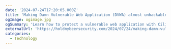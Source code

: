 ```yaml
---
date: '2024-07-24T17:20:05.000Z'
title: 'Making Damn Vulnerable Web Application (DVWA) almost unhackable with Cilium and Tetragon'
ogImage: ogimage.jpg
ogSummary: 'Learn how to protect a vulnerable web application with Cilium and Tetragon'
externalUrl: 'https://holdmybeersecurity.com/2024/07/24/making-damn-vulnerable-web-application-dvwa-almost-unhackable-with-cilium-and-tetragon/'
categories:
  - Technology
---
```

